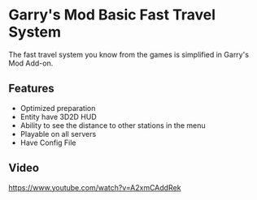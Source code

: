 
# Garry's Mod Basic Fast Travel System

The fast travel system you know from the games is simplified in Garry's Mod Add-on.


## Features

- Optimized preparation
- Entity have 3D2D HUD
- Ability to see the distance to other stations in the menu
- Playable on all servers
- Have Config File
  

## Video

https://www.youtube.com/watch?v=A2xmCAddRek

  
